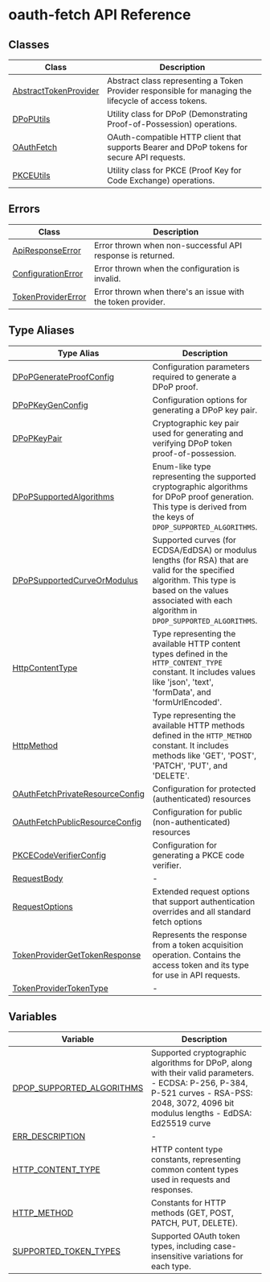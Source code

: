 # oauth-fetch API Reference

## Classes

| Class | Description |
| ------ | ------ |
| [AbstractTokenProvider](classes/AbstractTokenProvider.md) | Abstract class representing a Token Provider responsible for managing the lifecycle of access tokens. |
| [DPoPUtils](classes/DPoPUtils.md) | Utility class for DPoP (Demonstrating Proof-of-Possession) operations. |
| [OAuthFetch](classes/OAuthFetch.md) | OAuth-compatible HTTP client that supports Bearer and DPoP tokens for secure API requests. |
| [PKCEUtils](classes/PKCEUtils.md) | Utility class for PKCE (Proof Key for Code Exchange) operations. |

## Errors

| Class | Description |
| ------ | ------ |
| [ApiResponseError](classes/ApiResponseError.md) | Error thrown when non-successful API response is returned. |
| [ConfigurationError](classes/ConfigurationError.md) | Error thrown when the configuration is invalid. |
| [TokenProviderError](classes/TokenProviderError.md) | Error thrown when there's an issue with the token provider. |

## Type Aliases

| Type Alias | Description |
| ------ | ------ |
| [DPoPGenerateProofConfig](type-aliases/DPoPGenerateProofConfig.md) | Configuration parameters required to generate a DPoP proof. |
| [DPoPKeyGenConfig](type-aliases/DPoPKeyGenConfig.md) | Configuration options for generating a DPoP key pair. |
| [DPoPKeyPair](type-aliases/DPoPKeyPair.md) | Cryptographic key pair used for generating and verifying DPoP token proof-of-possession. |
| [DPoPSupportedAlgorithms](type-aliases/DPoPSupportedAlgorithms.md) | Enum-like type representing the supported cryptographic algorithms for DPoP proof generation. This type is derived from the keys of `DPOP_SUPPORTED_ALGORITHMS`. |
| [DPoPSupportedCurveOrModulus](type-aliases/DPoPSupportedCurveOrModulus.md) | Supported curves (for ECDSA/EdDSA) or modulus lengths (for RSA) that are valid for the specified algorithm. This type is based on the values associated with each algorithm in `DPOP_SUPPORTED_ALGORITHMS`. |
| [HttpContentType](type-aliases/HttpContentType.md) | Type representing the available HTTP content types defined in the `HTTP_CONTENT_TYPE` constant. It includes values like 'json', 'text', 'formData', and 'formUrlEncoded'. |
| [HttpMethod](type-aliases/HttpMethod.md) | Type representing the available HTTP methods defined in the `HTTP_METHOD` constant. It includes methods like 'GET', 'POST', 'PATCH', 'PUT', and 'DELETE'. |
| [OAuthFetchPrivateResourceConfig](type-aliases/OAuthFetchPrivateResourceConfig.md) | Configuration for protected (authenticated) resources |
| [OAuthFetchPublicResourceConfig](type-aliases/OAuthFetchPublicResourceConfig.md) | Configuration for public (non-authenticated) resources |
| [PKCECodeVerifierConfig](type-aliases/PKCECodeVerifierConfig.md) | Configuration for generating a PKCE code verifier. |
| [RequestBody](type-aliases/RequestBody.md) | - |
| [RequestOptions](type-aliases/RequestOptions.md) | Extended request options that support authentication overrides and all standard fetch options |
| [TokenProviderGetTokenResponse](type-aliases/TokenProviderGetTokenResponse.md) | Represents the response from a token acquisition operation. Contains the access token and its type for use in API requests. |
| [TokenProviderTokenType](type-aliases/TokenProviderTokenType.md) | - |

## Variables

| Variable | Description |
| ------ | ------ |
| [DPOP\_SUPPORTED\_ALGORITHMS](variables/DPOP_SUPPORTED_ALGORITHMS.md) | Supported cryptographic algorithms for DPoP, along with their valid parameters. - ECDSA: P-256, P-384, P-521 curves - RSA-PSS: 2048, 3072, 4096 bit modulus lengths - EdDSA: Ed25519 curve |
| [ERR\_DESCRIPTION](variables/ERR_DESCRIPTION.md) | - |
| [HTTP\_CONTENT\_TYPE](variables/HTTP_CONTENT_TYPE.md) | HTTP content type constants, representing common content types used in requests and responses. |
| [HTTP\_METHOD](variables/HTTP_METHOD.md) | Constants for HTTP methods (GET, POST, PATCH, PUT, DELETE). |
| [SUPPORTED\_TOKEN\_TYPES](variables/SUPPORTED_TOKEN_TYPES.md) | Supported OAuth token types, including case-insensitive variations for each type. |
